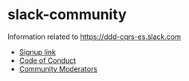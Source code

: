 # slack-community

Information related to https://ddd-cqrs-es.slack.com

 - [Signup link](https://j.mp/ddd-es-cqrs)
 - [Code of Conduct](code-of-conduct.md)
 - [Community Moderators](moderators.md)
